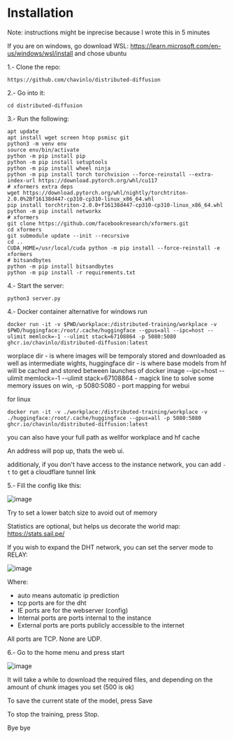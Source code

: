 # Installation

Note: instructions might be inprecise because I wrote this in 5 minutes

If you are on windows, go download WSL: https://learn.microsoft.com/en-us/windows/wsl/install and chose ubuntu

1.- Clone the repo:

`https://github.com/chavinlo/distributed-diffusion`

2.- Go into it:

`cd distributed-diffusion`

3.- Run the following:

```
apt update
apt install wget screen htop psmisc git
python3 -m venv env
source env/bin/activate
python -m pip install pip
python -m pip install setuptools
python -m pip install wheel ninja
python -m pip install torch torchvision --force-reinstall --extra-index-url https://download.pytorch.org/whl/cu117
# xformers extra deps
wget https://download.pytorch.org/whl/nightly/torchtriton-2.0.0%2Bf16138d447-cp310-cp310-linux_x86_64.whl
pip install torchtriton-2.0.0+f16138d447-cp310-cp310-linux_x86_64.whl
python -m pip install networkx
# xformers
git clone https://github.com/facebookresearch/xformers.git
cd xformers
git submodule update --init --recursive
cd ..
CUDA_HOME=/usr/local/cuda python -m pip install --force-reinstall -e xformers
# bitsandbytes
python -m pip install bitsandbytes
python -m pip install -r requirements.txt
```

4.- Start the server:

`python3 server.py`

4.- Docker container alternative
for windows run
```
docker run -it -v $PWD/workplace:/distributed-training/workplace -v $PWD/huggingface:/root/.cache/huggingface --gpus=all --ipc=host --ulimit memlock=-1 --ulimit stack=67108864 -p 5080:5080 ghcr.io/chavinlo/distributed-diffusion:latest
```
worplace dir - is where images will be temporaly stored and downloaded as well as intermediate wights,
huggingface dir - is where base models from hf will be cached and stored between launches of docker image
--ipc=host --ulimit memlock=-1 --ulimit stack=67108864 - magick line to solve some memory issues on win,
-p 5080:5080 - port mapping for webui 

for linux
```
docker run -it -v ./workplace:/distributed-training/workplace -v ./huggingface:/root/.cache/huggingface --gpus=all -p 5080:5080 ghcr.io/chavinlo/distributed-diffusion:latest
```

you can also have your full path as wellfor workplace and hf cache

An address will pop up, thats the web ui.

additionaly, if you don't have access to the instance network, you can add `-t` to get a cloudflare tunnel link

5.- Fill the config like this:

![image](https://user-images.githubusercontent.com/85657083/210300996-cd5a0774-6fc2-445c-8bba-6d27fa9182cc.png)

Try to set a lower batch size to avoid out of memory

Statistics are optional, but helps us decorate the world map: https://stats.sail.pe/

If you wish to expand the DHT network, you can set the server mode to RELAY:

![image](https://user-images.githubusercontent.com/85657083/210301030-0641b83c-3404-4e5d-9376-44a20fae02ff.png)

Where:

- auto means automatic ip prediction
- tcp ports are for the dht
- IE ports are for the webserver (config)
- Internal ports are ports internal to the instance
- External ports are ports publicly accessible to the internet

All ports are TCP. None are UDP.

6.- Go to the home menu and press start 

![image](https://user-images.githubusercontent.com/85657083/210301140-7ad4e8a2-1a7b-4ece-97be-3ef8f690e00a.png)

It will take a while to download the required files, and depending on the amount of chunk images you set (500 is ok)

To save the current state of the model, press Save

To stop the training, press Stop.


Bye bye

